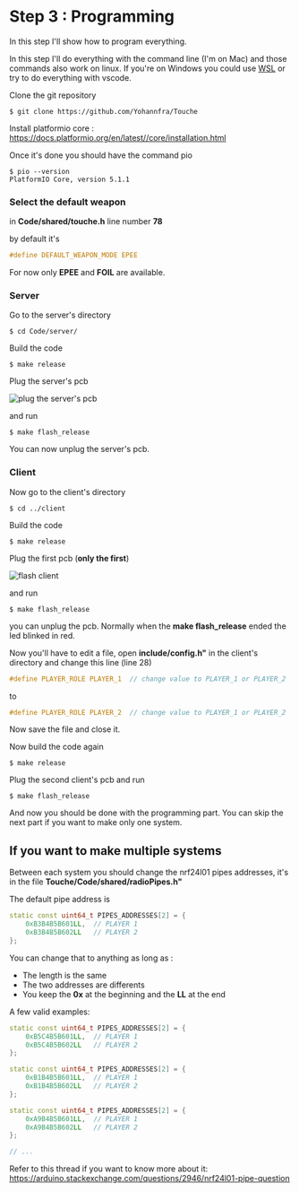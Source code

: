 # Step 3 : Programming

In this step I'll show how to program everything.

In this step I'll do everything with the command line (I'm on Mac) and those commands also work on linux. If you're on Windows you could use [WSL](https://docs.microsoft.com/fr-fr/windows/wsl/install-win10) or try to do everything with vscode.



Clone the git repository

```
$ git clone https://github.com/Yohannfra/Touche
```



Install platformio core : https://docs.platformio.org/en/latest//core/installation.html

Once it's done you should have the command pio

```
$ pio --version
PlatformIO Core, version 5.1.1
```

### Select the default weapon

in **Code/shared/touche.h** line number **78**

by default it's
```c
#define DEFAULT_WEAPON_MODE EPEE
```

For now only **EPEE** and **FOIL** are available.


### Server

Go to the server's directory

```
$ cd Code/server/
```



Build the code

```
$ make release
```



Plug the server's pcb

![plug the server's pcb](https://imgur.com/6HzyVyg.jpg)

and run

```
$ make flash_release
```

You can now unplug the server's pcb.

### Client

Now go to the client's directory

```
$ cd ../client
```



Build the code

```
$ make release
```



Plug the first pcb (**only the first**)

![flash client](https://imgur.com/OblcLCM.jpg)

and run

```
$ make flash_release
```

you can unplug the pcb. Normally when the **make flash_release** ended the led blinked in red.



Now you'll have to edit a file, open **include/config.h"** in the client's directory and change this line (line 28)

```c
#define PLAYER_ROLE PLAYER_1  // change value to PLAYER_1 or PLAYER_2
```

to

```c
#define PLAYER_ROLE PLAYER_2  // change value to PLAYER_1 or PLAYER_2
```

Now save the file and close it.



Now build the code again

```
$ make release
```



Plug the second client's pcb and run

```
$ make flash_release
```



And now you should be done with the programming part. You can skip the next part if you want to make only one system.



## If you want to make multiple systems



Between each system you should change the nrf24l01 pipes addresses, it's in the file **Touche/Code/shared/radioPipes.h"**



The default pipe address is

```cpp
static const uint64_t PIPES_ADDRESSES[2] = {
    0xB3B4B5B601LL,  // PLAYER 1
    0xB3B4B5B602LL   // PLAYER 2
};
```



You can change that to anything as long as :

- The length is the same
- The two addresses are differents
- You keep the **0x** at the beginning and the **LL** at the end

A few valid examples:

```cpp
static const uint64_t PIPES_ADDRESSES[2] = {
    0xB5C4B5B601LL,  // PLAYER 1
    0xB5C4B5B602LL   // PLAYER 2
};

static const uint64_t PIPES_ADDRESSES[2] = {
    0xB1B4B5B601LL,  // PLAYER 1
    0xB1B4B5B602LL   // PLAYER 2
};

static const uint64_t PIPES_ADDRESSES[2] = {
    0xA9B4B5B601LL,  // PLAYER 1
    0xA9B4B5B602LL   // PLAYER 2
};

// ...
```

Refer to this thread if you want to know more about it: https://arduino.stackexchange.com/questions/2946/nrf24l01-pipe-question
